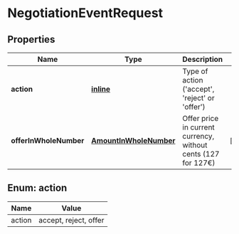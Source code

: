 
# NegotiationEventRequest

## Properties
Name | Type | Description | Notes
------------ | ------------- | ------------- | -------------
**action** | [**inline**](#Action) | Type of action (&#39;accept&#39;, &#39;reject&#39; or &#39;offer&#39;) | 
**offerInWholeNumber** | [**AmountInWholeNumber**](AmountInWholeNumber.md) | Offer price in current currency, without cents (127 for 127€) |  [optional]


<a name="Action"></a>
## Enum: action
Name | Value
---- | -----
action | accept, reject, offer



